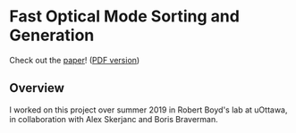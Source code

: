 # Fast Optical Mode Sorting and Generation

Check out the [paper](https://opg.optica.org/oe/fulltext.cfm?uri=oe-28-20-29112&id=439700)! ([PDF version]())

## Overview

I worked on this project over summer 2019 in Robert Boyd's lab at uOttawa, in collaboration with Alex Skerjanc and Boris Braverman.
